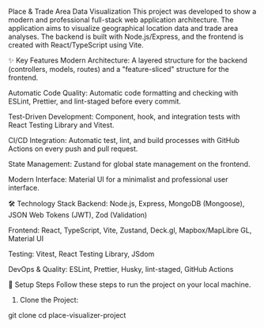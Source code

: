 Place & Trade Area Data Visualization
This project was developed to show a modern and professional full-stack web application architecture. The application aims to visualize geographical location data and trade area analyses. The backend is built with Node.js/Express, and the frontend is created with React/TypeScript using Vite.

✨ Key Features
Modern Architecture: A layered structure for the backend (controllers, models, routes) and a "feature-sliced" structure for the frontend.

Automatic Code Quality: Automatic code formatting and checking with ESLint, Prettier, and lint-staged before every commit.

Test-Driven Development: Component, hook, and integration tests with React Testing Library and Vitest.

CI/CD Integration: Automatic test, lint, and build processes with GitHub Actions on every push and pull request.

State Management: Zustand for global state management on the frontend.

Modern Interface: Material UI for a minimalist and professional user interface.

🛠️ Technology Stack
Backend: Node.js, Express, MongoDB (Mongoose), JSON Web Tokens (JWT), Zod (Validation)

Frontend: React, TypeScript, Vite, Zustand, Deck.gl, Mapbox/MapLibre GL, Material UI

Testing: Vitest, React Testing Library, JSdom

DevOps & Quality: ESLint, Prettier, Husky, lint-staged, GitHub Actions

🚀 Setup Steps
Follow these steps to run the project on your local machine.

1. Clone the Project: 

git clone <repository-url>
cd place-visualizer-project 
